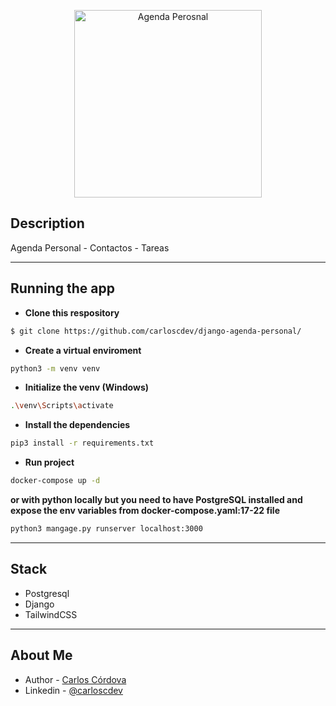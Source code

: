 <p align="center">
  <a href="http://me.carlosc.dev" target="blank"><img src="https://cdn.pixabay.com/photo/2017/06/19/02/06/agenda-2417912_960_720.png" width="300" alt="Agenda Perosnal" /></a>
</p>

## Description

Agenda Personal - Contactos - Tareas
<hr />

## Running the app

* __Clone this respository__

```bash
$ git clone https://github.com/carloscdev/django-agenda-personal/
```

* __Create a virtual enviroment__

```bash
python3 -m venv venv
```

* __Initialize the venv (Windows)__
```bash
.\venv\Scripts\activate
```

* __Install the dependencies__
```bash
pip3 install -r requirements.txt
```

* __Run project__
```bash
docker-compose up -d
```

__or with python locally but you need to have PostgreSQL installed and expose the env variables from docker-compose.yaml:17-22 file__
```bash
python3 mangage.py runserver localhost:3000
```

<hr />

## Stack

* Postgresql
* Django
* TailwindCSS

<hr />

## About Me

- Author - [Carlos Córdova](https://me.carlosc.dev)
- Linkedin - [@carloscdev](https://www.linkedin.com/in/carloscdev/)
